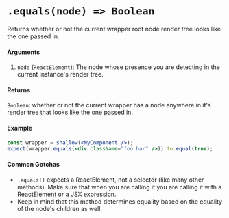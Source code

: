 # `.equals(node) => Boolean`

Returns whether or not the current wrapper root node render tree looks like the one passed in.


#### Arguments

1. `node` (`ReactElement`): The node whose presence you are detecting in the current instance's
render tree.



#### Returns

`Boolean`: whether or not the current wrapper has a node anywhere in it's render tree that looks
like the one passed in.



#### Example


```jsx
const wrapper = shallow(<MyComponent />);
expect(wrapper.equals(<div className="foo bar" />)).to.equal(true);
```


#### Common Gotchas

- `.equals()` expects a ReactElement, not a selector (like many other methods). Make sure that
when you are calling it you are calling it with a ReactElement or a JSX expression.
- Keep in mind that this method determines equality based on the equality of the node's children as
well.

